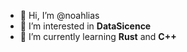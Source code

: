 - 👋 Hi, I’m @noahlias
- 👀 I’m interested in **DataSicence** 
- 🌱 I’m currently learning **Rust** and **C++**

